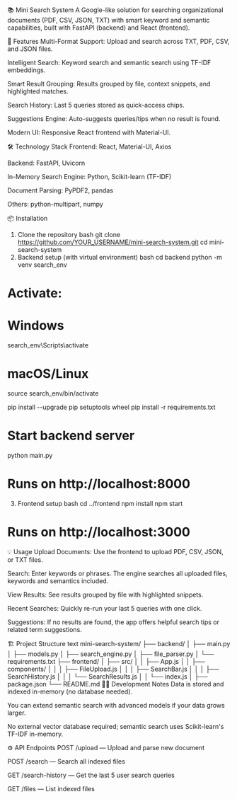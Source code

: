 📚 Mini Search System
A Google-like solution for searching organizational documents (PDF, CSV, JSON, TXT) with smart keyword and semantic capabilities, built with FastAPI (backend) and React (frontend).

🚀 Features
Multi-Format Support: Upload and search across TXT, PDF, CSV, and JSON files.

Intelligent Search: Keyword search and semantic search using TF-IDF embeddings.

Smart Result Grouping: Results grouped by file, context snippets, and highlighted matches.

Search History: Last 5 queries stored as quick-access chips.

Suggestions Engine: Auto-suggests queries/tips when no result is found.

Modern UI: Responsive React frontend with Material-UI.

🛠️ Technology Stack
Frontend: React, Material-UI, Axios

Backend: FastAPI, Uvicorn

In-Memory Search Engine: Python, Scikit-learn (TF-IDF)

Document Parsing: PyPDF2, pandas

Others: python-multipart, numpy

📦 Installation
1. Clone the repository
bash
git clone https://github.com/YOUR_USERNAME/mini-search-system.git
cd mini-search-system
2. Backend setup (with virtual environment)
bash
cd backend
python -m venv search_env
# Activate:
# Windows
search_env\Scripts\activate
# macOS/Linux
source search_env/bin/activate

pip install --upgrade pip setuptools wheel
pip install -r requirements.txt

# Start backend server
python main.py
# Runs on http://localhost:8000
3. Frontend setup
bash
cd ../frontend
npm install
npm start
# Runs on http://localhost:3000
💡 Usage
Upload Documents: Use the frontend to upload PDF, CSV, JSON, or TXT files.

Search: Enter keywords or phrases. The engine searches all uploaded files, keywords and semantics included.

View Results: See results grouped by file with highlighted snippets.

Recent Searches: Quickly re-run your last 5 queries with one click.

Suggestions: If no results are found, the app offers helpful search tips or related term suggestions.

🏗 Project Structure
text
mini-search-system/
├── backend/
│   ├── main.py
│   ├── models.py
│   ├── search_engine.py
│   ├── file_parser.py
│   └── requirements.txt
├── frontend/
│   ├── src/
│   │   ├── App.js
│   │   ├── components/
│   │   │   ├── FileUpload.js
│   │   │   ├── SearchBar.js
│   │   │   ├── SearchHistory.js
│   │   │   └── SearchResults.js
│   │   └── index.js
│   ├── package.json
└── README.md
🧑‍💻 Development Notes
Data is stored and indexed in-memory (no database needed).

You can extend semantic search with advanced models if your data grows larger.

No external vector database required; semantic search uses Scikit-learn's TF-IDF in-memory.

⚙️ API Endpoints
POST /upload — Upload and parse new document

POST /search — Search all indexed files

GET /search-history — Get the last 5 user search queries

GET /files — List indexed files
